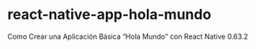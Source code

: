# react-native-app-hola-mundo
Como Crear una Aplicación Básica “Hola Mundo” con React Native 0.63.2
